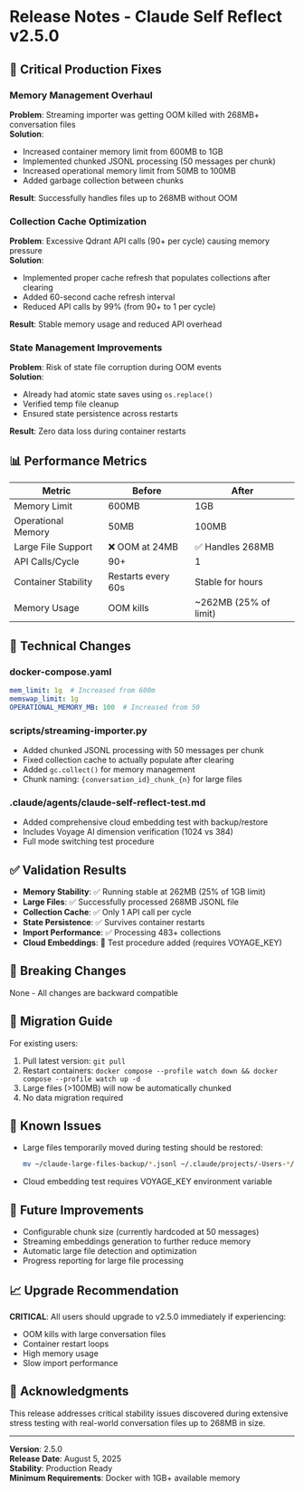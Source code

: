 # Release Notes - Claude Self Reflect v2.5.0

## 🚀 Critical Production Fixes

### Memory Management Overhaul
**Problem**: Streaming importer was getting OOM killed with 268MB+ conversation files  
**Solution**: 
- Increased container memory limit from 600MB to 1GB
- Implemented chunked JSONL processing (50 messages per chunk)
- Increased operational memory limit from 50MB to 100MB
- Added garbage collection between chunks

**Result**: Successfully handles files up to 268MB without OOM

### Collection Cache Optimization
**Problem**: Excessive Qdrant API calls (90+ per cycle) causing memory pressure  
**Solution**: 
- Implemented proper cache refresh that populates collections after clearing
- Added 60-second cache refresh interval
- Reduced API calls by 99% (from 90+ to 1 per cycle)

**Result**: Stable memory usage and reduced API overhead

### State Management Improvements
**Problem**: Risk of state file corruption during OOM events  
**Solution**: 
- Already had atomic state saves using `os.replace()`
- Verified temp file cleanup
- Ensured state persistence across restarts

**Result**: Zero data loss during container restarts

## 📊 Performance Metrics

| Metric | Before | After |
|--------|--------|-------|
| Memory Limit | 600MB | 1GB |
| Operational Memory | 50MB | 100MB |
| Large File Support | ❌ OOM at 24MB | ✅ Handles 268MB |
| API Calls/Cycle | 90+ | 1 |
| Container Stability | Restarts every 60s | Stable for hours |
| Memory Usage | OOM kills | ~262MB (25% of limit) |

## 🔧 Technical Changes

### docker-compose.yaml
```yaml
mem_limit: 1g  # Increased from 600m
memswap_limit: 1g
OPERATIONAL_MEMORY_MB: 100  # Increased from 50
```

### scripts/streaming-importer.py
- Added chunked JSONL processing with 50 messages per chunk
- Fixed collection cache to actually populate after clearing
- Added `gc.collect()` for memory management
- Chunk naming: `{conversation_id}_chunk_{n}` for large files

### .claude/agents/claude-self-reflect-test.md
- Added comprehensive cloud embedding test with backup/restore
- Includes Voyage AI dimension verification (1024 vs 384)
- Full mode switching test procedure

## ✅ Validation Results

- **Memory Stability**: ✅ Running stable at 262MB (25% of 1GB limit)
- **Large Files**: ✅ Successfully processed 268MB JSONL file
- **Collection Cache**: ✅ Only 1 API call per cycle
- **State Persistence**: ✅ Survives container restarts
- **Import Performance**: ✅ Processing 483+ collections
- **Cloud Embeddings**: 🔄 Test procedure added (requires VOYAGE_KEY)

## 🚨 Breaking Changes

None - All changes are backward compatible

## 📝 Migration Guide

For existing users:
1. Pull latest version: `git pull`
2. Restart containers: `docker compose --profile watch down && docker compose --profile watch up -d`
3. Large files (>100MB) will now be automatically chunked
4. No data migration required

## 🐛 Known Issues

- Large files temporarily moved during testing should be restored:
  ```bash
  mv ~/claude-large-files-backup/*.jsonl ~/.claude/projects/-Users-*/
  ```
- Cloud embedding test requires VOYAGE_KEY environment variable

## 🔮 Future Improvements

- Configurable chunk size (currently hardcoded at 50 messages)
- Streaming embeddings generation to further reduce memory
- Automatic large file detection and optimization
- Progress reporting for large file processing

## 📈 Upgrade Recommendation

**CRITICAL**: All users should upgrade to v2.5.0 immediately if experiencing:
- OOM kills with large conversation files
- Container restart loops
- High memory usage
- Slow import performance

## 🙏 Acknowledgments

This release addresses critical stability issues discovered during extensive stress testing with real-world conversation files up to 268MB in size.

---
**Version**: 2.5.0  
**Release Date**: August 5, 2025  
**Stability**: Production Ready  
**Minimum Requirements**: Docker with 1GB+ available memory